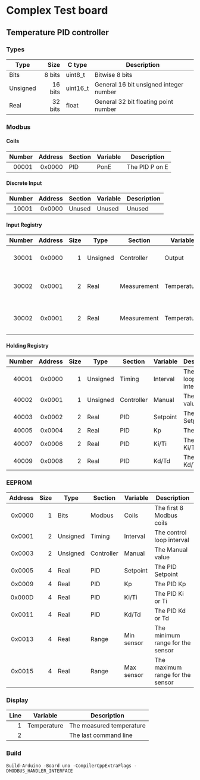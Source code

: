 # Complex Test board
## Temperature PID controller

### Types

| Type     | Size    | C type   | Description                            |
|----------|--------:|----------|----------------------------------------|
| Bits     |  8 bits | uint8_t  | Bitwise 8 bits                         |
| Unsigned | 16 bits | uint16_t | General 16 bit unsigned integer number |
| Real     | 32 bits | float    | General 32 bit floating point number   |

### Modbus

#### Coils

| Number | Address | Section | Variable | Description    |
|-------:|--------:|---------|----------|----------------|
|  00001 |  0x0000 | PID     | PonE     | The PID P on E |


#### Discrete Input

| Number | Address | Section | Variable | Description |
|-------:|--------:|---------|----------|-------------|
|  10001 |  0x0000 | Unused  | Unused   | Unused      |

#### Input Registry

| Number | Address | Size | Type     | Section     | Variable    | Description                     |
|-------:|--------:|-----:|----------|-------------|-------------|---------------------------------|
|  30001 |  0x0000 |    1 | Unsigned | Controller  | Output      | The Manual or Controller output |
|  30002 |  0x0001 |    2 | Real     | Measurement | Temperature | The Measured Temperature in °C  |
|  30002 |  0x0001 |    2 | Real     | Measurement | Temperature | The Measured Temperature in °C  |

#### Holding Registry

| Number | Address | Size | Type     | Section    | Variable | Description               |
|-------:|--------:|-----:|----------|------------|----------|---------------------------|
|  40001 |  0x0000 |    1 | Unsigned | Timing     | Interval | The control loop interval |
|  40002 |  0x0001 |    1 | Unsigned | Controller | Manual   | The Manual value          |
|  40003 |  0x0002 |    2 | Real     | PID        | Setpoint | The PID Setpoint          |
|  40005 |  0x0004 |    2 | Real     | PID        | Kp       | The PID Kp                |
|  40007 |  0x0006 |    2 | Real     | PID        | Ki/Ti    | The PID Ki/Ti             |
|  40009 |  0x0008 |    2 | Real     | PID        | Kd/Td    | The PID Kd/Td             |

### EEPROM

| Address | Size | Type     | Section    | Variable   | Description                      |
|--------:|-----:|----------|------------|------------|----------------------------------|
| 0x0000  |    1 | Bits     | Modbus     | Coils      | The first 8 Modbus coils         |
| 0x0001  |    2 | Unsigned | Timing     | Interval   | The control loop interval        |
| 0x0003  |    2 | Unsigned | Controller | Manual     | The Manual value                 |
| 0x0005  |    4 | Real     | PID        | Setpoint   | The PID Setpoint                 |
| 0x0009  |    4 | Real     | PID        | Kp         | The PID Kp                       |
| 0x000D  |    4 | Real     | PID        | Ki/Ti      | The PID Ki or Ti                 |
| 0x0011  |    4 | Real     | PID        | Kd/Td      | The PID Kd or Td                 |
| 0x0013  |    4 | Real     | Range      | Min sensor | The minimum range for the sensor |
| 0x0015  |    4 | Real     | Range      | Max sensor | The maximum range for the sensor |

### Display

| Line | Variable    | Description               |
|-----:|-------------|---------------------------|
|    1 | Temperature | The measured temperature  |
|    2 |             | The last command line     |

### Build

`Build-Arduino -Board uno -CompilerCppExtraFlags -DMODBUS_HANDLER_INTERFACE`